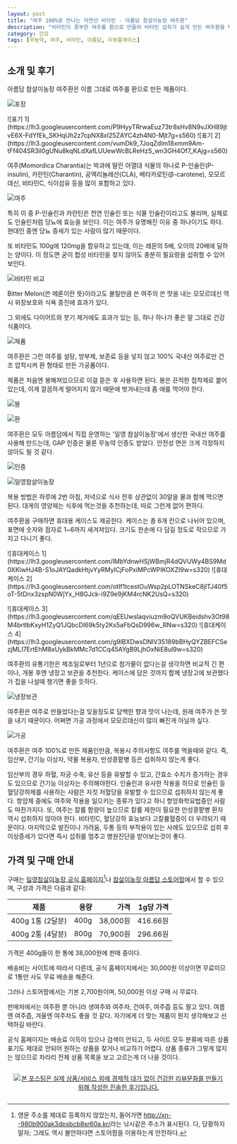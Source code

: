 ```yaml
---
layout: post
title: "여주 100%로 만나는 자연산 비타민 - 아름담 참살이농장 여주환"
description: "비타민이 풍부한 여주를 환으로 만들어 비타민 섭취가 쉽게 만든 여주환을 먹어봤다."
category: 건강
tags: [무농약, 여주, 비타민, 아름담, 리뷰플레이스]
---
```


## 소개 및 후기

아름담 참살이농장 여주환은
이름 그대로 여주를 환으로 만든 제품이다.

![포장](https://lh3.googleusercontent.com/InOthetCoWL5pj6g0GiHcvbEdA272qNpDhPfB2kJf_XAhWU0Ql7304wLghXzS_KhUmoSeL2KtoaKrQ=s560)

<p class="center" markdown="1">
![표기 1](https://lh3.googleusercontent.com/P9HyyTRrwaEuz73tr8sHv8N9vJXH89jtvE6X-FdYfEk_SKHqUh2z7cpNX8xl25ZAYC4zh4N0-Mjt7g=s560)
![표기 2](https://lh3.googleusercontent.com/vumDk9_7JoqZdlm18xmm9Am-tFf404SR3il0gUNu8kqNLdXafLUUewWcBLReHzS_wn3GH4Of7_KAjg=s560)
</p>

여주(Momordica Charantia)는 박과에 딸린 아열대 식물의 하나로
P-인슐린(P-insulin),
카란틴(Charantin),
공액리놀레산(CLA),
베타카로틴(β-carotene),
모모르데신,
비타민C,
식이섬유 등을 많이 포함하고 있다.

![여주](https://lh3.googleusercontent.com/-2ghwpAXQUg4/WhF4-CU0krI/AAAAAAAAa8Y/hdV6_X_fLtAKb08YU5gRzTtQ7wuV9YqRQCE0YBhgL/s560/areumdam-bitter-melon-pill-bittermelon.jpg)

특히 이 중 P-인슐린과 카란틴은 천연 인슐린 또는 식물 인슐린이라고도 불리며,
실제로도 인슐린처럼 당뇨에 효능을 보인다.
이는 여주가 유명해진 이유 중 하나이기도 하다.
현대인 중엔 당뇨 증세가 있는 사람이 많기 때문이다.

또 비타민도 100g에 120mg을 함유하고 있는데,
이는 레몬의 5배, 오이의 20배에 달하는 양이다.
이 정도면 굳이 합성 비타민을 찾지 않아도
충분히 필요량을 섭취할 수 있어 보인다.

![비타민 비교](https://lh3.googleusercontent.com/-yLV3B4whWK4/WhF_qb0I08I/AAAAAAAAa9k/N_XXpkMnUecu-j-SVZNXBfJSquJ2zJwWwCE0YBhgL/s560/areumdam-bitter-melon-pill-vitamin.jpg)

Bitter Melon(쓴 메론이란 뜻)이라고도 불릴만큼 쓴 여주의
쓴 맛을 내는 모모르데신 역시
위장보호와 식욕 증진에 효과가 있다.

그 외에도 다이어트와 붓기 제거에도 효과가 있는 등,
하나 하나가 좋은 말 그대로 건강 식품이다.

![제품](https://lh3.googleusercontent.com/_kGgPszEVbR-iJ4PucGCRhiV86jKIg7f6RDzp6mBQJxHUyGO25C438gF7c1VtKCXQNQxJD9aBkZk0w=s560)

여주환은 그런 여주를
설탕, 방부제, 보존료 등을 넣지 않고
100% 국내산 여주로만 건조 압착시켜 환 형태로 만든 가공품이다.

제품은 처음엔 봉해져있으므로 이걸 뜯은 후 사용하면 된다.
봉은 끈적한 접착제로 붙어 있는데,
이게 깔끔하게 떨어지지 않기 때문에 벗겨내는데 좀 애를 먹어야 한다.

![봉](https://lh3.googleusercontent.com/kp6CgO2HE3mGoE_RTYODp6atN97i-aeevf1bJth7c-CTXV9E5hoAjI9BgcMNGCjYU_EmAHo9zG7nBA=s560)

![환](https://lh3.googleusercontent.com/qHfhEfckMuAfwLW0cQFZBYLL-IERXkaVixM-R_xesbgnsH_WJMncnO5pA0dF1MZQOhjTzZj8b6hDeg=s560)

여주환은 모두 아름담에서 직접 운영하는 '일영 참살이농장'에서 생산한 국내산 여주를 사용해 만드는데,
GAP 인증은 물론 무농약 인증도 받았다.
안전성 면은 크게 걱정하지 않아도 될 것 같다.

![인증](https://lh3.googleusercontent.com/-Y7kw9xoipk4/WhF2wLibs_I/AAAAAAAAa6M/CYkl5p7Yh5EgmeDPqEoPVS4I4x1edmqiwCE0YBhgL/s560/areumdam-bitter-melon-pill-cert.jpg)

![일영참살이농장](https://lh3.googleusercontent.com/-V70Bvp87__E/WhF7knJ2BWI/AAAAAAAAa8w/Uq1zZ2xEJ6o0XSzix5LjjknPHCxElPB-gCE0YBhgL/s560/areumdam-bitter-melon-pill-farm.jpg)

복용 방법은 하루에 2번 아침, 저녁으로 식사 전후 상관없이 30알을 물과 함께 먹으면 된다.
대게의 영양제는 식후에 먹는것을 추천하는데,
따로 그런게 없어 편하다.

여주환을 구매하면 휴대용 케이스도 제공한다.
케이스는 총 6개 칸으로 나뉘어 있으며,
표면에 숫자와 점자로 1~6까지 새겨져있다.
크기도 한손에 다 담길 정도로 작으므로 가지고 다니기 좋다.

<p class="center" markdown="1">
![휴대케이스 1](https://lh3.googleusercontent.com/lMbYdnwHSjWBmjR4dQVUWy4BS9Md0XKlwHJ4B-S1oJAYQadkHtjvYyRMyICjFoPxiMPcWPIKOXZI9w=s320)
![휴대케이스 2](https://lh3.googleusercontent.com/otIf1tcestOuWsp2pLOTNSkeC8jlTJ40f5oT-5tDnx3zspN0WjYx_H8GJck-i9Z9e9jKM4rcNK2UsQ=s320)
</p>

<p class="center" markdown="1">
![휴대케이스 3](https://lh3.googleusercontent.com/qEEUwslaqviuzm9oQVUKBeidshv3Ot98M4brtlbKxyH1ZyQ1JQbcDI69k5ty2Ks5aFbQsD996w_RNw=s320)
![휴대케이스 4](https://lh3.googleusercontent.com/g9lBXDwsDNlV35189bBHyQYZBEFCSezjMLI7ErtEhM8xUykBkMMc7d1CCq45AYgB9LjhOxNiE8ul9w=s320)
</p>

여주환의 유통기한은 제조일로부터 1년으로
첨가물이 없다는걸 생각하면 비교적 긴 편이나,
개봉 후엔 냉장고 보관을 추천한다.
케이스에 담은 것까지 함께 냉장고에 보관했다가
집을 나설때 챙기면 좋을 듯하다.

![냉장보관](https://lh3.googleusercontent.com/SHMzhcCnjsEAbuflnIOh5vONnc-6k9cpsZSP--BmuRVPDi5H2g-zWI-E0dhH7heWpfCGh3jzbQ-Rtg=s560)

여주환은 여주로 만들었다는걸 잊을정도로 담백한 향과 맛이 나는데,
원래 여주가 쓴 맛을 내기 때문이다.
어쩌면 가공 과정에서 모모르데신이 많이 빠진게 아닐까 싶다.

![가공](https://lh3.googleusercontent.com/-x4v1Uthvs7o/WhF8N6HYpFI/AAAAAAAAa9M/YEyPXMOthUMxvmIk0Rdt7JvCI4AMvTEOACE0YBhgL/s560/areumdam-bitter-melon-pill-processing.jpg)

여주환은 여주 100%로 만든 제품인만큼,
복용시 주의사항도 여주를 먹을때와 같다.
즉, 임산부, 간기능 이상자, 약물 복용자, 만성콩팥병 등은 섭취하지 않는게 좋다.

임산부의 경우 하혈, 자궁 수축, 유산 등을 유발할 수 있고,
간효소 수치가 증가하는 경우도 있으므로 간기능 이상자는 주의해야한다.
인슐린과 유사한 작용을 하므로 인슐린 등 혈당강하제를 사용하는 사람은
자칫 저혈당을 유발할 수 있으므로 섭취하지 않는게 좋다.
항암제 중에도 여주와 작용을 일으키는 종류가 있다고 하니
항앙화학요법중인 사람도 마찬가지다.
또, 여주는 칼륨 함량이 높으므로 칼륨 제한이 필요한 만성콩팥병 환자 역시 섭취하지 않아야 한다.
비타민C, 혈당강하 효능보다 고칼륨혈증이 더 우려되기 때문이다.
마지막으로 발진이나 가려움, 두통 등의 부작용이 있는 사례도 있으므로
섭취 후 이상증세가 있다면 즉시 섭취를 멈추고 병원진단을 받아보는것이 좋다.

<!--
정보 출처:

http://www.cgss.co.kr/bbs/bbs_list.php?boardT=v&board_data=aWR4PTkzJnN0YXJ0UGFnZT0wJmxpc3RObz0xJnRhYmxlPWNzX2Jic19kYXRhJmNvZGU9aGVhbHRoJnNlYXJjaF9pdGVtPSZzZWFyY2hfb3JkZXI9||&search_items=Y29kZT1oZWFsdGgmc2VhcmNoX2l0ZW09JnNlYXJjaF9vcmRlcj0mdW5zaW5nY29kZTE9JnVuc2luZ2NvZGUyPSZjYXRlPSZwd2Q9||
-->



## 가격 및 구매 안내

구매는 [일영참살이농장 공식 홈페이지](http://일영참살이농장.kr/)[^2]나
[참살이농장 아름담 스토어팜](http://storefarm.naver.com/ab1010)에서 할 수 있으며,
구성과 가격은 다음과 같다:

[^2]: 영문 주소를 제대로 등록하지 않았는지, 들어가면 <http://xn--980b900ak3dpsbcb8sr60a.kr/>라는 낚시같은 주소가 표시된다. 다, 당황하지 말자; 그래도 역시 불안하다면 스토어팜을 이용하는게 안전하다.

제품             | 용량 | 가격     | 1g당 가격
-----------------|-----:|---------:|----------:
400g 1통 (2달분) | 400g | 38,000원 |  416.66원
400g 2통 (4달분) | 800g | 70,900원 |  296.66원

가격은 400g들이 한 통에 38,000원에 판매 중이다.

배송비는 사이트에 따라서 다른데,
공식 홈페이지에서는 30,000원 이상이면 무료이므로
1통만 사도 무료 배송을 해준다.

그러나 스토어팜에서는 기본 2,700원이며,
50,000원 이상 구매 시 무료다.

판매처에서는 여주환 뿐 아니라
생여주와 여주차, 건여주, 여주즙 등도 팔고 있다.
여름엔 여주즙, 겨울엔 여주차도 좋을 것 같다.
자기에게 더 맞는 제품이 뭔지 생각해보고 선택하길 바란다.

공식 홈페이지는 배송료 이득이 있으나 검색이 안되고,
두 사이트 모두 분류에 따른 상품 표기도 제대로 안되어
원하는 상품을 찾거나 비교하기 어렵다.
상품 종류가 그렇게 많지는 않으므로 차라리 전체 상품 목록을 보고 고르는게 더 나을 것이다.



<div style="text-align: center; padding: 1em;"><a href="http://reviewplace.co.kr/detail.php?number=10560" target="_blank"><img src="http://reviewplace.co.kr/blog_traffic.php?key=MTA1NjB8cmV6bm9h" border="0" alt="본 포스팅은 실제 상품/서비스 외에 경제적 대가 없이 건강한 리뷰문화를 만들기 위해 작성한 진솔한 후기입니다."></a></div>
